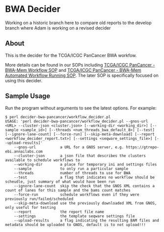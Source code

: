 # BWA Decider

Working on a historic branch here to compare old reports to the develop branch where Adam is working on a revised decider

## About

This is the decider for the TCGA/ICGC PanCancer BWA workfow.

More details can be found in our SOPs including [TCGA/ICGC PanCancer - BWA-Mem
Workflow
SOP](https://github.com/SeqWare/public-workflows/blob/2.1.0/PANCANCER_RUNNING_BWA.md)
and [TCGA/ICGC PanCancer - BWA-Mem Automated Workflow Running
SOP](https://github.com/SeqWare/public-workflows/blob/2.1.0/PANCANCER_AUTOMATED_RUNNING_BWA.md).
The later SOP is specifically focused on using this decider.

## Sample Usage

Run the program without arguments to see the latest options. For example:

    $ perl decider-bwa-pancancer/workflow_decider.pl
    USAGE: 'perl decider-bwa-pancancer/workflow_decider.pl --gnos-url <URL> --cluster-json <cluster.json> [--working-dir <working_dir>] [--sample <sample_id>] [--threads <num_threads_bwa_default_8>] [--test] [--ignore-lane-count] [--force-run] [--skip-meta-download] [--report <workflow_decider_report.txt>] [--settings <seqware_settings_file>] [--upload-results]'
    	--gnos-url           a URL for a GNOS server, e.g. https://gtrepo-ebi.annailabs.com
    	--cluster-json       a json file that describes the clusters available to schedule workflows to
    	--working-dir        a place for temporary ini and settings files
    	--sample             to only run a particular sample
    	--threads            number of threads to use for BWA
    	--test               a flag that indicates no workflow should be scheudle, just summary of what would have been run
    	--ignore-lane-count  skip the check that the GNOS XML contains a count of lanes for this sample and the bams count matches
    	--force-run          schedule workflows even if they were previously run/failed/scheduled
    	--skip-meta-download use the previously downloaded XML from GNOS, only useful for testing
    	--report             the report file name
    	--settings           the template seqware settings file
    	--upload-results     a flag indicating the resulting BAM files and metadata should be uploaded to GNOS, default is to not upload!!!
